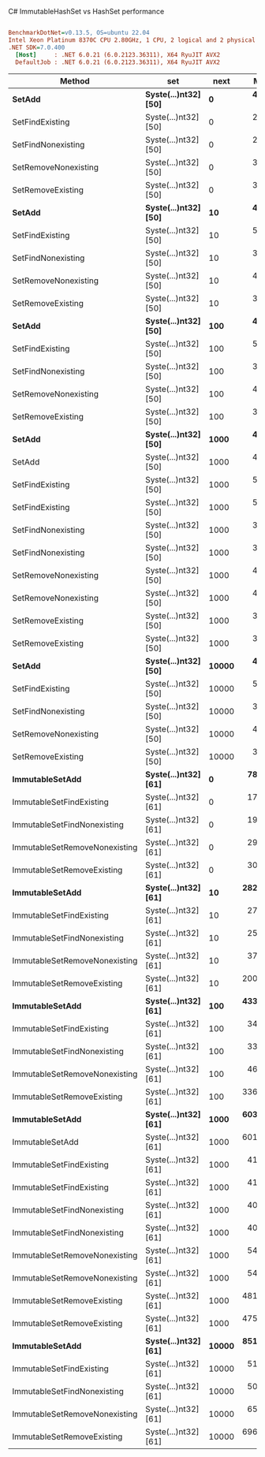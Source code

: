 C# ImmutableHashSet vs HashSet performance
``` ini

BenchmarkDotNet=v0.13.5, OS=ubuntu 22.04
Intel Xeon Platinum 8370C CPU 2.80GHz, 1 CPU, 2 logical and 2 physical cores
.NET SDK=7.0.400
  [Host]     : .NET 6.0.21 (6.0.2123.36311), X64 RyuJIT AVX2
  DefaultJob : .NET 6.0.21 (6.0.2123.36311), X64 RyuJIT AVX2


```
|                        Method |                  set |  next |       Mean |     Error |    StdDev |   Gen0 | Allocated |
|------------------------------ |--------------------- |------ |-----------:|----------:|----------:|-------:|----------:|
|                        **SetAdd** | **Syste(...)nt32] [50]** |     **0** |   **4.566 ns** | **0.0555 ns** | **0.0464 ns** |      **-** |         **-** |
|               SetFindExisting | Syste(...)nt32] [50] |     0 |   2.697 ns | 0.0330 ns | 0.0293 ns |      - |         - |
|            SetFindNonexisting | Syste(...)nt32] [50] |     0 |   2.620 ns | 0.0220 ns | 0.0206 ns |      - |         - |
|          SetRemoveNonexisting | Syste(...)nt32] [50] |     0 |   3.572 ns | 0.0103 ns | 0.0092 ns |      - |         - |
|             SetRemoveExisting | Syste(...)nt32] [50] |     0 |   3.568 ns | 0.0093 ns | 0.0087 ns |      - |         - |
|                        **SetAdd** | **Syste(...)nt32] [50]** |    **10** |   **4.778 ns** | **0.0686 ns** | **0.0608 ns** |      **-** |         **-** |
|               SetFindExisting | Syste(...)nt32] [50] |    10 |   5.077 ns | 0.0066 ns | 0.0062 ns |      - |         - |
|            SetFindNonexisting | Syste(...)nt32] [50] |    10 |   3.858 ns | 0.0065 ns | 0.0061 ns |      - |         - |
|          SetRemoveNonexisting | Syste(...)nt32] [50] |    10 |   4.133 ns | 0.0072 ns | 0.0067 ns |      - |         - |
|             SetRemoveExisting | Syste(...)nt32] [50] |    10 |   3.855 ns | 0.0230 ns | 0.0215 ns |      - |         - |
|                        **SetAdd** | **Syste(...)nt32] [50]** |   **100** |   **4.801 ns** | **0.1302 ns** | **0.1279 ns** |      **-** |         **-** |
|               SetFindExisting | Syste(...)nt32] [50] |   100 |   5.097 ns | 0.0049 ns | 0.0044 ns |      - |         - |
|            SetFindNonexisting | Syste(...)nt32] [50] |   100 |   3.854 ns | 0.0040 ns | 0.0034 ns |      - |         - |
|          SetRemoveNonexisting | Syste(...)nt32] [50] |   100 |   4.124 ns | 0.0109 ns | 0.0102 ns |      - |         - |
|             SetRemoveExisting | Syste(...)nt32] [50] |   100 |   3.790 ns | 0.0144 ns | 0.0135 ns |      - |         - |
|                        **SetAdd** | **Syste(...)nt32] [50]** |  **1000** |   **4.748 ns** | **0.0685 ns** | **0.0607 ns** |      **-** |         **-** |
|                        SetAdd | Syste(...)nt32] [50] |  1000 |   4.854 ns | 0.0976 ns | 0.0865 ns |      - |         - |
|               SetFindExisting | Syste(...)nt32] [50] |  1000 |   5.077 ns | 0.0050 ns | 0.0044 ns |      - |         - |
|               SetFindExisting | Syste(...)nt32] [50] |  1000 |   5.079 ns | 0.0046 ns | 0.0043 ns |      - |         - |
|            SetFindNonexisting | Syste(...)nt32] [50] |  1000 |   3.831 ns | 0.0093 ns | 0.0083 ns |      - |         - |
|            SetFindNonexisting | Syste(...)nt32] [50] |  1000 |   3.857 ns | 0.0122 ns | 0.0114 ns |      - |         - |
|          SetRemoveNonexisting | Syste(...)nt32] [50] |  1000 |   4.124 ns | 0.0119 ns | 0.0112 ns |      - |         - |
|          SetRemoveNonexisting | Syste(...)nt32] [50] |  1000 |   4.115 ns | 0.0059 ns | 0.0052 ns |      - |         - |
|             SetRemoveExisting | Syste(...)nt32] [50] |  1000 |   3.818 ns | 0.0264 ns | 0.0246 ns |      - |         - |
|             SetRemoveExisting | Syste(...)nt32] [50] |  1000 |   3.816 ns | 0.0397 ns | 0.0372 ns |      - |         - |
|                        **SetAdd** | **Syste(...)nt32] [50]** | **10000** |   **4.803 ns** | **0.1169 ns** | **0.1093 ns** |      **-** |         **-** |
|               SetFindExisting | Syste(...)nt32] [50] | 10000 |   5.659 ns | 0.0177 ns | 0.0165 ns |      - |         - |
|            SetFindNonexisting | Syste(...)nt32] [50] | 10000 |   3.858 ns | 0.0082 ns | 0.0077 ns |      - |         - |
|          SetRemoveNonexisting | Syste(...)nt32] [50] | 10000 |   4.132 ns | 0.0076 ns | 0.0071 ns |      - |         - |
|             SetRemoveExisting | Syste(...)nt32] [50] | 10000 |   3.803 ns | 0.0395 ns | 0.0370 ns |      - |         - |
|               **ImmutableSetAdd** | **Syste(...)nt32] [61]** |     **0** |  **78.485 ns** | **0.6650 ns** | **0.5895 ns** | **0.0041** |     **104 B** |
|      ImmutableSetFindExisting | Syste(...)nt32] [61] |     0 |  17.445 ns | 0.0126 ns | 0.0118 ns |      - |         - |
|   ImmutableSetFindNonexisting | Syste(...)nt32] [61] |     0 |  19.279 ns | 0.0117 ns | 0.0110 ns |      - |         - |
| ImmutableSetRemoveNonexisting | Syste(...)nt32] [61] |     0 |  29.596 ns | 0.0222 ns | 0.0197 ns |      - |         - |
|    ImmutableSetRemoveExisting | Syste(...)nt32] [61] |     0 |  30.672 ns | 0.0357 ns | 0.0334 ns |      - |         - |
|               **ImmutableSetAdd** | **Syste(...)nt32] [61]** |    **10** | **282.510 ns** | **1.6178 ns** | **1.5133 ns** | **0.0129** |     **328 B** |
|      ImmutableSetFindExisting | Syste(...)nt32] [61] |    10 |  27.248 ns | 0.0050 ns | 0.0047 ns |      - |         - |
|   ImmutableSetFindNonexisting | Syste(...)nt32] [61] |    10 |  25.486 ns | 0.0068 ns | 0.0064 ns |      - |         - |
| ImmutableSetRemoveNonexisting | Syste(...)nt32] [61] |    10 |  37.918 ns | 0.0688 ns | 0.0643 ns |      - |         - |
|    ImmutableSetRemoveExisting | Syste(...)nt32] [61] |    10 | 200.328 ns | 1.2587 ns | 1.1774 ns | 0.0086 |     216 B |
|               **ImmutableSetAdd** | **Syste(...)nt32] [61]** |   **100** | **433.658 ns** | **2.0482 ns** | **1.9158 ns** | **0.0196** |     **496 B** |
|      ImmutableSetFindExisting | Syste(...)nt32] [61] |   100 |  34.641 ns | 0.0082 ns | 0.0077 ns |      - |         - |
|   ImmutableSetFindNonexisting | Syste(...)nt32] [61] |   100 |  33.540 ns | 0.0064 ns | 0.0060 ns |      - |         - |
| ImmutableSetRemoveNonexisting | Syste(...)nt32] [61] |   100 |  46.329 ns | 0.0207 ns | 0.0194 ns |      - |         - |
|    ImmutableSetRemoveExisting | Syste(...)nt32] [61] |   100 | 336.309 ns | 1.7395 ns | 1.6271 ns | 0.0153 |     384 B |
|               **ImmutableSetAdd** | **Syste(...)nt32] [61]** |  **1000** | **603.211 ns** | **3.4829 ns** | **3.2579 ns** | **0.0257** |     **664 B** |
|               ImmutableSetAdd | Syste(...)nt32] [61] |  1000 | 601.907 ns | 2.8345 ns | 2.6514 ns | 0.0257 |     664 B |
|      ImmutableSetFindExisting | Syste(...)nt32] [61] |  1000 |  41.906 ns | 0.0099 ns | 0.0088 ns |      - |         - |
|      ImmutableSetFindExisting | Syste(...)nt32] [61] |  1000 |  41.911 ns | 0.0058 ns | 0.0054 ns |      - |         - |
|   ImmutableSetFindNonexisting | Syste(...)nt32] [61] |  1000 |  40.391 ns | 0.0085 ns | 0.0075 ns |      - |         - |
|   ImmutableSetFindNonexisting | Syste(...)nt32] [61] |  1000 |  40.004 ns | 0.0088 ns | 0.0078 ns |      - |         - |
| ImmutableSetRemoveNonexisting | Syste(...)nt32] [61] |  1000 |  54.879 ns | 0.0314 ns | 0.0294 ns |      - |         - |
| ImmutableSetRemoveNonexisting | Syste(...)nt32] [61] |  1000 |  54.957 ns | 0.0782 ns | 0.0732 ns |      - |         - |
|    ImmutableSetRemoveExisting | Syste(...)nt32] [61] |  1000 | 481.977 ns | 2.4135 ns | 2.2576 ns | 0.0219 |     552 B |
|    ImmutableSetRemoveExisting | Syste(...)nt32] [61] |  1000 | 475.143 ns | 4.0338 ns | 3.7732 ns | 0.0219 |     552 B |
|               **ImmutableSetAdd** | **Syste(...)nt32] [61]** | **10000** | **851.891 ns** | **5.0120 ns** | **4.6883 ns** | **0.0353** |     **888 B** |
|      ImmutableSetFindExisting | Syste(...)nt32] [61] | 10000 |  51.690 ns | 0.0105 ns | 0.0093 ns |      - |         - |
|   ImmutableSetFindNonexisting | Syste(...)nt32] [61] | 10000 |  50.351 ns | 0.0104 ns | 0.0098 ns |      - |         - |
| ImmutableSetRemoveNonexisting | Syste(...)nt32] [61] | 10000 |  65.792 ns | 0.0410 ns | 0.0384 ns |      - |         - |
|    ImmutableSetRemoveExisting | Syste(...)nt32] [61] | 10000 | 696.085 ns | 4.7361 ns | 4.4302 ns | 0.0305 |     776 B |
